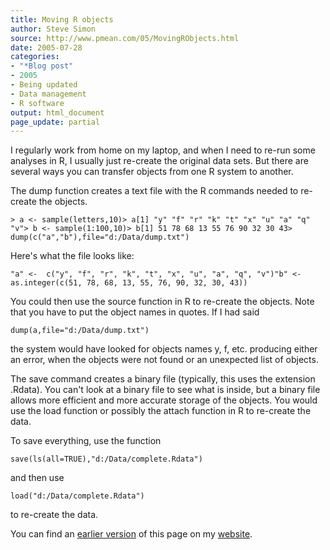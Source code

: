 ```yaml
---
title: Moving R objects
author: Steve Simon
source: http://www.pmean.com/05/MovingRObjects.html
date: 2005-07-28
categories:
- "*Blog post"
- 2005
- Being updated
- Data management
- R software
output: html_document
page_update: partial
---
```

I regularly work from home on my laptop, and when I need to re-run
some analyses in R, I usually just re-create the original data sets.
But there are several ways you can transfer objects from one R system
to another.

The dump function creates a text file with the R commands needed to
re-create the objects.

`> a <- sample(letters,10)> a[1] "y" "f" "r" "k" "t" "x" "u" "a" "q" "v"> b <- sample(1:100,10)> b[1] 51 78 68 13 55 76 90 32 30 43> dump(c("a","b"),file="d:/Data/dump.txt")`

Here's what the file looks like:

`"a" <-  c("y", "f", "r", "k", "t", "x", "u", "a", "q", "v")"b" <-  as.integer(c(51, 78, 68, 13, 55, 76, 90, 32, 30, 43))`

You could then use the source function in R to re-create the objects.
Note that you have to put the object names in quotes. If I had said

`dump(a,file="d:/Data/dump.txt")`

the system would have looked for objects names y, f, etc. producing
either an error, when the objects were not found or an unexpected list
of objects.

The save command creates a binary file (typically, this uses the
extension .Rdata). You can't look at a binary file to see what is
inside, but a binary file allows more efficient and more accurate
storage of the objects. You would use the load function or possibly
the attach function in R to re-create the data.

To save everything, use the function

`save(ls(all=TRUE),"d:/Data/complete.Rdata")`

and then use

`load("d:/Data/complete.Rdata")`

to re-create the data.

You can find an [earlier version][sim1] of this page on my [website][sim2].

[sim1]: http://www.pmean.com/05/MovingRObjects.html
[sim2]: http://www.pmean.com